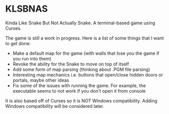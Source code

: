 # KLSBNAS
Kinda Like Snake But Not Actually Snake. A terminal-based game using Curses.

The game is still a work in progress. Here is a list of some things that I want to get done:

- Make a default map for the game (with walls that lose you the game if you run into them)
- Revoke the ability for the Snake to move on top of itself
- Add some form of map parsing (thinking about .PGM file parsing)
- Interesting map mechanics i.e. buttons that open/close hidden doors or portals, maybe other ideas
- Fix some of the issues with running the game. For example, the executable seems to not work if you don't open it from console

It is also based off of Curses so it is NOT Windows compatibility. Adding Windows compatibility will be considered later.
